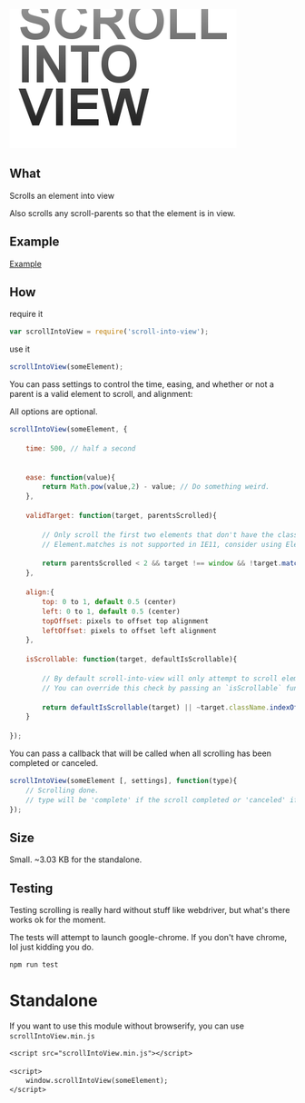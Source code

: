 ![scroll-into-view](/scrollintoview.png)

## What

Scrolls an element into view

Also scrolls any scroll-parents so that the element is in view.

## Example

[Example](http://korynunn.github.io/scroll-into-view/example/)

## How

require it
```javascript
var scrollIntoView = require('scroll-into-view');
```
use it

```javascript
scrollIntoView(someElement);
```

You can pass settings to control the time, easing, and whether or not a parent is a valid element to scroll, and alignment:

All options are optional.

```javascript
scrollIntoView(someElement, {

    time: 500, // half a second


    ease: function(value){
        return Math.pow(value,2) - value; // Do something weird.
    },

    validTarget: function(target, parentsScrolled){

        // Only scroll the first two elements that don't have the class "dontScroll"
        // Element.matches is not supported in IE11, consider using Element.prototype.msMatchesSelector if you need to support that browser
        
        return parentsScrolled < 2 && target !== window && !target.matches('.dontScroll');
    },

    align:{
        top: 0 to 1, default 0.5 (center)
        left: 0 to 1, default 0.5 (center)
        topOffset: pixels to offset top alignment
        leftOffset: pixels to offset left alignment
    },

    isScrollable: function(target, defaultIsScrollable){

        // By default scroll-into-view will only attempt to scroll elements that have overflow not set to `"hidden"` and who's scroll width/height is larger than their client height.
        // You can override this check by passing an `isScrollable` function to settings:

        return defaultIsScrollable(target) || ~target.className.indexOf('scrollable');
    }

});
```

You can pass a callback that will be called when all scrolling has been completed or canceled.

```javascript
scrollIntoView(someElement [, settings], function(type){
    // Scrolling done.
    // type will be 'complete' if the scroll completed or 'canceled' if the current scroll was canceled by a new scroll
});
```

## Size

Small. ~3.03 KB for the standalone.

## Testing

Testing scrolling is really hard without stuff like webdriver, but what's there works ok for the moment.

The tests will attempt to launch google-chrome. If you don't have chrome, lol just kidding you do.

```
npm run test
```

# Standalone

If you want to use this module without browserify, you can use `scrollIntoView.min.js`

```
<script src="scrollIntoView.min.js"></script>

<script>
    window.scrollIntoView(someElement);
</script>
```
